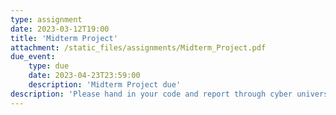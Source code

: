 ```yaml
---
type: assignment
date: 2023-03-12T19:00
title: 'Midterm Project'
attachment: /static_files/assignments/Midterm_Project.pdf
due_event: 
    type: due
    date: 2023-04-23T23:59:00
    description: 'Midterm Project due'
description: 'Please hand in your code and report through cyber university.'
---
```


